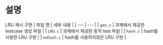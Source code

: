 # 설명
LRU 캐시 구현
| 파일 명 | 세부 내용 |
| --- | --- |
| `gen.c`   | 과제에서 제공한 testcase 생성 파일 |
| `LRU.c` | 과제에서 제공한 동작 test 파일 |
| `hash.c` | hash를 사용한 LRU 구현 |
| `nohash.c` | hash를 사용하지않은 LRU 구현 |
